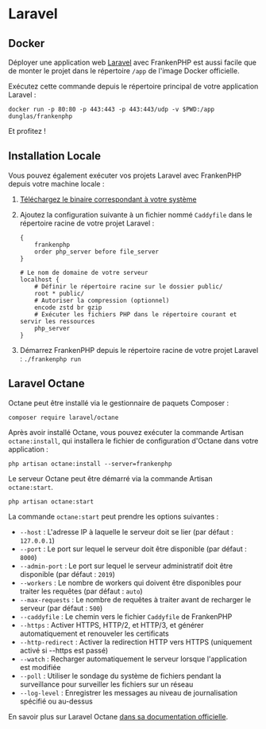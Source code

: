 # Laravel

## Docker

Déployer une application web [Laravel](https://laravel.com) avec FrankenPHP est aussi facile que de monter le projet dans le répertoire `/app` de l'image Docker officielle.

Exécutez cette commande depuis le répertoire principal de votre application Laravel :

```console
docker run -p 80:80 -p 443:443 -p 443:443/udp -v $PWD:/app dunglas/frankenphp
```

Et profitez !

## Installation Locale

Vous pouvez également exécuter vos projets Laravel avec FrankenPHP depuis votre machine locale :

1. [Téléchargez le binaire correspondant à votre système](https://github.com/dunglas/frankenphp/releases)
2. Ajoutez la configuration suivante à un fichier nommé `Caddyfile` dans le répertoire racine de votre projet Laravel :

    ```caddyfile
    {
    	frankenphp
    	order php_server before file_server
    }

    # Le nom de domaine de votre serveur
    localhost {
		# Définir le répertoire racine sur le dossier public/
    	root * public/
    	# Autoriser la compression (optionnel)
    	encode zstd br gzip
    	# Exécuter les fichiers PHP dans le répertoire courant et servir les ressources
    	php_server
    }
    ```

3. Démarrez FrankenPHP depuis le répertoire racine de votre projet Laravel : `./frankenphp run`

## Laravel Octane

Octane peut être installé via le gestionnaire de paquets Composer :

```console
composer require laravel/octane
```

Après avoir installé Octane, vous pouvez exécuter la commande Artisan `octane:install`, qui installera le fichier de configuration d'Octane dans votre application :

```console
php artisan octane:install --server=frankenphp
```

Le serveur Octane peut être démarré via la commande Artisan `octane:start`.

```console
php artisan octane:start
```

La commande `octane:start` peut prendre les options suivantes :

* `--host` : L'adresse IP à laquelle le serveur doit se lier (par défaut : `127.0.0.1`)
* `--port` : Le port sur lequel le serveur doit être disponible (par défaut : `8000`)
* `--admin-port` : Le port sur lequel le serveur administratif doit être disponible (par défaut : `2019`)
* `--workers` : Le nombre de workers qui doivent être disponibles pour traiter les requêtes (par défaut : `auto`)
* `--max-requests` : Le nombre de requêtes à traiter avant de recharger le serveur (par défaut : `500`)
* `--caddyfile` : Le chemin vers le fichier `Caddyfile` de FrankenPHP
* `--https` : Activer HTTPS, HTTP/2, et HTTP/3, et générer automatiquement et renouveler les certificats
* `--http-redirect` : Activer la redirection HTTP vers HTTPS (uniquement activé si --https est passé)
* `--watch` : Recharger automatiquement le serveur lorsque l'application est modifiée
* `--poll` : Utiliser le sondage du système de fichiers pendant la surveillance pour surveiller les fichiers sur un réseau
* `--log-level` : Enregistrer les messages au niveau de journalisation spécifié ou au-dessus

En savoir plus sur Laravel Octane [dans sa documentation officielle](https://laravel.com/docs/octane).
